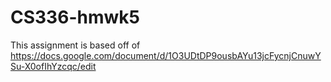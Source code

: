 # CS336-hmwk5
This assignment is based off of https://docs.google.com/document/d/1O3UDtDP9ousbAYu13jcFycnjCnuwYSu-X0ofIhYzcqc/edit